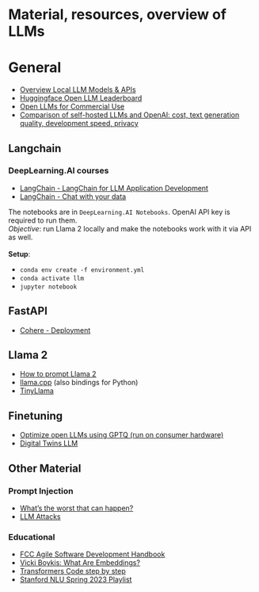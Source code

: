 # Material, resources, overview of LLMs

# General

- [Overview Local LLM Models & APIs](https://llm.datasette.io/en/stable/plugins/directory.html)
- [Huggingface Open LLM Leaderboard](https://huggingface.co/spaces/HuggingFaceH4/open_llm_leaderboard)
- [Open LLMs for Commercial Use](https://github.com/eugeneyan/open-llms)
- [Comparison of self-hosted LLMs and OpenAI: cost, text generation quality,
  development speed, privacy](https://betterprogramming.pub/you-dont-need-hosted-llms-do-you-1160b2520526)

## Langchain

### DeepLearning.AI courses
- [LangChain - LangChain for LLM Application Development](https://learn.deeplearning.ai/langchain/lesson/1/introduction)
- [LangChain - Chat with your data](https://learn.deeplearning.ai/langchain-chat-with-your-data/lesson/1/introduction)

The notebooks are in `DeepLearning.AI Notebooks`. OpenAI API key is 
required to run them.<br/>
*Objective*: run Llama 2 locally and make the notebooks work with it via 
API as well.<br/><br/>
**Setup**:
- `conda env create -f environment.yml`<br/>
- `conda activate llm`<br/>
- `jupyter notebook`

## FastAPI
- [Cohere - Deployment](https://docs.cohere.com/docs/deploying-with-fastapi)

## Llama 2
- [How to prompt Llama 2](https://huggingface.co/blog/llama2#how-to-prompt-llama-2)
- [llama.cpp](https://github.com/ggerganov/llama.cpp) (also bindings for Python)
- [TinyLlama](https://github.com/jzhang38/TinyLlama)

## Finetuning
- [Optimize open LLMs using GPTQ (run on consumer hardware)](https://www.philschmid.de/gptq-llama)
- [Digital Twins LLM](https://betterprogramming.pub/unleash-your-digital-twin-how-fine-tuning-llm-can-create-your-perfect-doppelganger-b5913e7dda2e?gi=2e25e4e85b76)

## Other Material

### Prompt Injection
- [What’s the worst that can happen?](https://simonwillison.net/2023/Apr/14/worst-that-can-happen/)
- [LLM Attacks](https://github.com/llm-attacks/llm-attacks)
 
### Educational
- [FCC Agile Software Development Handbook](https://www.freecodecamp.org/news/agile-software-development-handbook/)
- [Vicki Boykis: What Are Embeddings?](https://raw.githubusercontent.com/veekaybee/what_are_embeddings/main/embeddings.pdf)
- [Transformers Code step by step](https://towardsdatascience.com/nanogpt-learning-transformers-code-first-part-1-f2044cf5bca0)
- [Stanford NLU Spring 2023 Playlist](https://www.youtube.com/playlist?list=PLoROMvodv4rOwvldxftJTmoR3kRcWkJBp)

